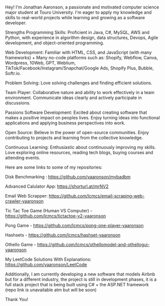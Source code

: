 

Hey! I'm Jonathan Aaronson, a passionate and motivated computer science major student at Touro University. I'm eager to apply my knowledge and skills to real-world projects while learning and growing as a software developer.

Strengths Programming Skills: Proficient in Java, C#, MySQL, AWS and Python, with experience in algorithm design, data structures, Devops, Agile development, and object-oriented programming.

Web Development: Familiar with HTML, CSS, and JavaScript (with many frameworks) + Many no-code platforms such as: Shopify, Webflow, Canva, Wordpress, 10Web, GPT, Weblium, TikTok/Facebook/Instagram/Snapchat/Google Ads, Shopify Plus, Bubble, Softr.io.

Problem Solving: Love solving challenges and finding efficient solutions.

Team Player: Collaborative nature and ability to work effectively in a team environment. Communicate ideas clearly and actively participate in discussions.

Passions Software Development: Excited about creating software that makes a positive impact on peoples lives. Enjoy turning ideas into functional applications and applying business perspectives into work.

Open Source: Believe in the power of open-source communities. Enjoy contributing to projects and learning from the collective knowledge.

Continuous Learning: Enthusiastic about continuously improving my skills. Love exploring online resources, reading tech blogs, buying courses and attending events.

Here are some links to some of my repositories:


Disk Benchmarking : https://github.com/yaaronson/mybadbm

Advanced Calulator App: https://shorturl.at/mrNV2

Email Web Scrapper: https://github.com/lcmcs/email-scraping-web-crawler-yaaronson

Tic Tac Toe Game (Human VS Computer) - https://github.com/lcmcs/tictactoe-v2-yaaronson

Pong Game - https://github.com/lcmcs/pong-one-player-yaaronson

Hashsets - https://github.com/lcmcs/hashset-yaaronson

Othello Game - https://github.com/lcmcs/othellomodel-and-othellogui-yaaronson

My LeetCode Solutions With Explanations: https://github.com/yaaronson/LeetCode

Additionally, I am currently developing a new software that models Airbnb but for a different industry, the project is still in development phases, it is a full stack project that is being built using C# + the ASP.NET framework (repo link is unavailable atm but will be soon)

Thank You!
